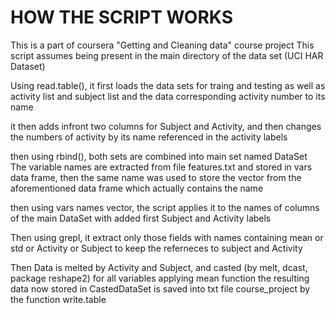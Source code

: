 HOW THE SCRIPT WORKS
=========================

This is a part of coursera "Getting and Cleaning data" course project
This script assumes being present in the main directory of the data set (UCI HAR Dataset)

Using read.table(), it first loads the data sets for traing and testing as well as activity list and subject list and the data corresponding activity number to its name

it then adds infront two columns for Subject and Activity, and then changes the numbers of activity by its name referenced in the activity labels

then using rbind(), both sets are combined into main set named DataSet
The variable names are extracted from file features.txt and stored in vars data frame, then the same name was used to 
store the vector from the aforementioned data frame which actually contains the name

then using vars names vector, the script applies it to the names of columns of the main DataSet with added first Subject and Activity labels

Then using grepl, it extract only those fields with names containing mean or std or Activity or Subject to keep the referneces to subject and Activity

Then Data is melted by Activity and Subject, and casted (by melt, dcast,  package reshape2) for all variables applying mean function
the resulting data now stored in CastedDataSet is saved into txt file course_project by the function write.table


